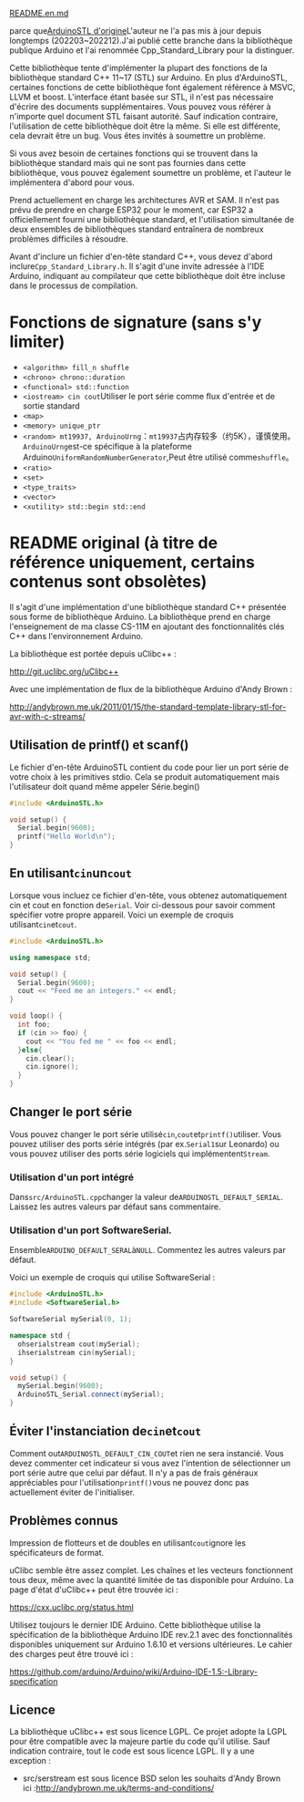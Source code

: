 [README.en.md](README.en.md)

parce que[ArduinoSTL d'origine](https://github.com/mike-matera/ArduinoSTL)L'auteur ne l'a pas mis à jour depuis longtemps (202203~202212).J'ai publié cette branche dans la bibliothèque publique Arduino et l'ai renommée Cpp_Standard_Library pour la distinguer.

Cette bibliothèque tente d'implémenter la plupart des fonctions de la bibliothèque standard C++ 11~17 (STL) sur Arduino. En plus d'ArduinoSTL, certaines fonctions de cette bibliothèque font également référence à MSVC, LLVM et boost. L'interface étant basée sur STL, il n'est pas nécessaire d'écrire des documents supplémentaires. Vous pouvez vous référer à n'importe quel document STL faisant autorité. Sauf indication contraire, l'utilisation de cette bibliothèque doit être la même. Si elle est différente, cela devrait être un bug. Vous êtes invités à soumettre un problème.

Si vous avez besoin de certaines fonctions qui se trouvent dans la bibliothèque standard mais qui ne sont pas fournies dans cette bibliothèque, vous pouvez également soumettre un problème, et l'auteur le implémentera d'abord pour vous.

Prend actuellement en charge les architectures AVR et SAM. Il n'est pas prévu de prendre en charge ESP32 pour le moment, car ESP32 a officiellement fourni une bibliothèque standard, et l'utilisation simultanée de deux ensembles de bibliothèques standard entraînera de nombreux problèmes difficiles à résoudre.

Avant d'inclure un fichier d'en-tête standard C++, vous devez d'abord inclure`Cpp_Standard_Library.h`. Il s'agit d'une invite adressée à l'IDE Arduino, indiquant au compilateur que cette bibliothèque doit être incluse dans le processus de compilation.

# Fonctions de signature (sans s'y limiter)

-   `<algorithm> fill_n shuffle`
-   `<chrono> chrono::duration`
-   `<functional> std::function`
-   `<iostream> cin cout`Utiliser le port série comme flux d'entrée et de sortie standard
-   `<map>`
-   `<memory> unique_ptr`
-   `<random> mt19937, ArduinoUrng`：`mt19937`占内存较多（约5K），谨慎使用。`ArduinoUrng`est-ce spécifique à la plateforme Arduino`UniformRandomNumberGenerator`,Peut être utilisé comme`shuffle`。
-   `<ratio>`
-   `<set>`
-   `<type_traits>`
-   `<vector>`
-   `<xutility> std::begin std::end`

# README original (à titre de référence uniquement, certains contenus sont obsolètes)

Il s'agit d'une implémentation d'une bibliothèque standard C++ présentée sous forme de bibliothèque Arduino. La bibliothèque prend en charge l'enseignement de ma classe CS-11M en ajoutant des fonctionnalités clés C++ dans l'environnement Arduino.

La bibliothèque est portée depuis uClibc++ :

<http://git.uclibc.org/uClibc++>

Avec une implémentation de flux de la bibliothèque Arduino d'Andy Brown :

<http://andybrown.me.uk/2011/01/15/the-standard-template-library-stl-for-avr-with-c-streams/>

## Utilisation de printf() et scanf()

Le fichier d'en-tête ArduinoSTL contient du code pour lier un port série de votre choix à
les primitives stdio. Cela se produit automatiquement mais l'utilisateur doit quand même appeler
Série.begin()

```c++
#include <ArduinoSTL.h>

void setup() {
  Serial.begin(9600); 
  printf("Hello World\n");
}
```

## En utilisant`cin`un`cout`

Lorsque vous incluez ce fichier d'en-tête, vous obtenez automatiquement cin et cout en fonction de`Serial`. Voir ci-dessous pour savoir comment spécifier votre propre appareil. Voici un exemple de croquis utilisant`cin`et`cout`.

```c++
#include <ArduinoSTL.h>

using namespace std;

void setup() {
  Serial.begin(9600);
  cout << "Feed me an integers." << endl;
}

void loop() {
  int foo;
  if (cin >> foo) { 
    cout << "You fed me " << foo << endl;
  }else{
    cin.clear();
    cin.ignore();
  }
}
```

## Changer le port série

Vous pouvez changer le port série utilisé`cin`,`cout`et`printf()`utiliser. Vous pouvez utiliser des ports série intégrés (par ex.`Serial1`sur Leonardo) ou vous pouvez utiliser des ports série logiciels qui implémentent`Stream`.

### Utilisation d'un port intégré

Dans`src/ArduinoSTL.cpp`changer la valeur de`ARDUINOSTL_DEFAULT_SERIAL`. Laissez les autres valeurs par défaut sans commentaire.

### Utilisation d'un port SoftwareSerial.

Ensemble`ARDUINO_DEFAULT_SERAL`à`NULL`. Commentez les autres valeurs par défaut.

Voici un exemple de croquis qui utilise SoftwareSerial :

```c++
#include <ArduinoSTL.h>
#include <SoftwareSerial.h>

SoftwareSerial mySerial(0, 1);

namespace std { 
  ohserialstream cout(mySerial);
  ihserialstream cin(mySerial);
}

void setup() {
  mySerial.begin(9600);
  ArduinoSTL_Serial.connect(mySerial);
}
```

## Éviter l'instanciation de`cin`et`cout`

Comment out`ARDUINOSTL_DEFAULT_CIN_COUT`et rien ne sera instancié. Vous devez commenter cet indicateur si vous avez l'intention de sélectionner un port série autre que celui par défaut. Il n'y a pas de frais généraux appréciables pour l'utilisation`printf()`vous ne pouvez donc pas actuellement éviter de l'initialiser.

## Problèmes connus

Impression de flotteurs et de doubles en utilisant`cout`ignore les spécificateurs de format.

uClibc semble être assez complet. Les chaînes et les vecteurs fonctionnent tous deux, même avec la quantité limitée de tas disponible pour Arduino. La page d'état d'uClibc++ peut être trouvée ici :

<https://cxx.uclibc.org/status.html>

Utilisez toujours le dernier IDE Arduino. Cette bibliothèque utilise la spécification de la bibliothèque Arduino IDE rev.2.1 avec des fonctionnalités disponibles uniquement sur Arduino 1.6.10 et versions ultérieures. Le cahier des charges peut être trouvé ici :

<https://github.com/arduino/Arduino/wiki/Arduino-IDE-1.5:-Library-specification>

## Licence

La bibliothèque uClibc++ est sous licence LGPL. Ce projet adopte la LGPL pour être compatible avec la majeure partie du code qu'il utilise. Sauf indication contraire, tout le code est sous licence LGPL. Il y a une exception :

-   src/serstream est sous licence BSD selon les souhaits d'Andy Brown ici :<http://andybrown.me.uk/terms-and-conditions/>
